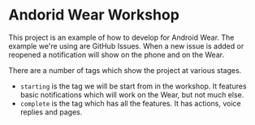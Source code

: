 Andorid Wear Workshop
=====================

This project is an example of how to develop for Android Wear. The example we're using are GitHub Issues. When a new issue is added or reopened a notification will show on the phone and on the Wear.

There are a number of tags which show the project at various stages.

 - `starting` is the tag we will be start from in the workshop. It features basic notifications which will work on the Wear, but not much else.
 - `complete` is the tag which has all the features. It has actions, voice replies and pages.
